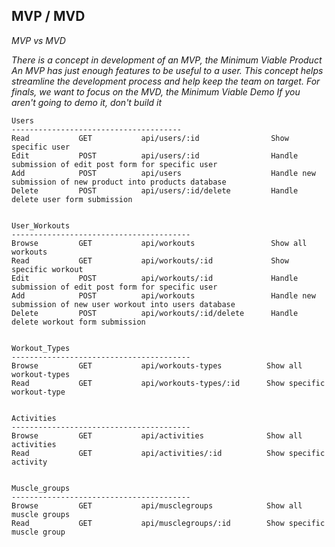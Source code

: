 ## MVP / MVD

*MVP vs MVD*

*There is a concept in development of an MVP, the Minimum Viable Product
An MVP has just enough features to be useful to a user.
This concept helps streamline the development process and help keep the team on target.
For finals, we want to focus on the MVD, the Minimum Viable Demo
If you aren't going to demo it, don't build it*

```
Users
--------------------------------------                         
Read           GET           api/users/:id                Show specific user
Edit           POST          api/users/:id                Handle submission of edit post form for specific user
Add            POST          api/users                    Handle new submission of new product into products database 
Delete         POST          api/users/:id/delete         Handle delete user form submission


User_Workouts
----------------------------------------
Browse         GET           api/workouts                 Show all workouts
Read           GET           api/workouts/:id             Show specific workout
Edit           POST          api/workouts/:id             Handle submission of edit post form for specific user
Add            POST          api/workouts                 Handle new submission of new user workout into users database
Delete         POST          api/workouts/:id/delete      Handle delete workout form submission


Workout_Types
----------------------------------------
Browse         GET           api/workouts-types          Show all workout-types
Read           GET           api/workouts-types/:id      Show specific workout-type


Activities
----------------------------------------
Browse         GET           api/activities              Show all activities
Read           GET           api/activities/:id          Show specific activity


Muscle_groups
----------------------------------------
Browse         GET           api/musclegroups            Show all muscle groups
Read           GET           api/musclegroups/:id        Show specific muscle group

```
